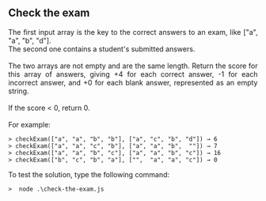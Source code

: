 
## Check the exam
<p align="justify">
The first input array is the key to the correct answers to an exam,   
like ["a", "a", "b", "d"]. 
<br/> 
The second one contains a student's submitted answers.  
<br/><br/>
The two arrays are not empty and are the same length. Return the score for this array of answers, giving +4 for each correct answer, -1 for each incorrect answer, and +0 for each blank answer, represented as an empty string.  
<br/><br/>
If the score < 0, return 0. 
<br/> <br/>
For example:  

    > checkExam(["a", "a", "b", "b"], ["a", "c", "b", "d"]) → 6
    > checkExam(["a", "a", "c", "b"], ["a", "a", "b",  ""]) → 7 
    > checkExam(["a", "a", "b", "c"], ["a", "a", "b", "c"]) → 16
    > checkExam(["b", "c", "b", "a"], ["",  "a", "a", "c"]) → 0

To test the solution, type the following command:


    >  node .\check-the-exam.js

</p>